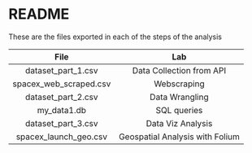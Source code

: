 # README

These are the files exported in each of the steps of the analysis

| File | Lab |
| :---: | :---: |
| dataset_part_1.csv | Data Collection from API |
| spacex_web_scraped.csv | Webscraping |
| dataset_part_2.csv | Data Wrangling |
| my_data1.db | SQL queries |
| dataset_part_3.csv | Data Viz Analysis |
| spacex_launch_geo.csv | Geospatial Analysis with Folium |

